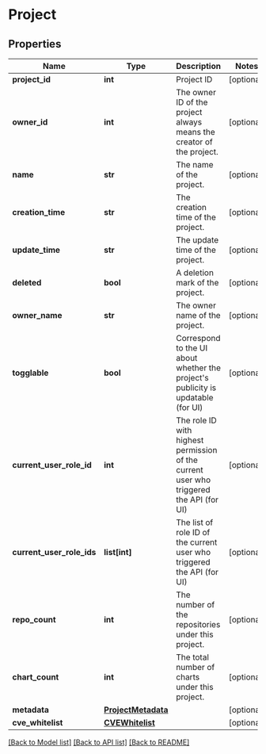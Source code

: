# Project

## Properties
Name | Type | Description | Notes
------------ | ------------- | ------------- | -------------
**project_id** | **int** | Project ID | [optional] 
**owner_id** | **int** | The owner ID of the project always means the creator of the project. | [optional] 
**name** | **str** | The name of the project. | [optional] 
**creation_time** | **str** | The creation time of the project. | [optional] 
**update_time** | **str** | The update time of the project. | [optional] 
**deleted** | **bool** | A deletion mark of the project. | [optional] 
**owner_name** | **str** | The owner name of the project. | [optional] 
**togglable** | **bool** | Correspond to the UI about whether the project&#x27;s publicity is  updatable (for UI) | [optional] 
**current_user_role_id** | **int** | The role ID with highest permission of the current user who triggered the API (for UI) | [optional] 
**current_user_role_ids** | **list[int]** | The list of role ID of the current user who triggered the API (for UI) | [optional] 
**repo_count** | **int** | The number of the repositories under this project. | [optional] 
**chart_count** | **int** | The total number of charts under this project. | [optional] 
**metadata** | [**ProjectMetadata**](ProjectMetadata.md) |  | [optional] 
**cve_whitelist** | [**CVEWhitelist**](CVEWhitelist.md) |  | [optional] 

[[Back to Model list]](../README.md#documentation-for-models) [[Back to API list]](../README.md#documentation-for-api-endpoints) [[Back to README]](../README.md)

